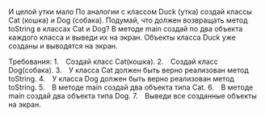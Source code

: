 И целой утки мало
По аналогии с классом Duck (утка) создай классы Cat (кошка) и Dog (собака).
Подумай, что должен возвращать метод toString в классах Cat и Dog?
В методе main создай по два объекта каждого класса и выведи их на экран.
Объекты класса Duck уже созданы и выводятся на экран.


Требования:
1. Создай класс Cat(кошка).
2. Создай класс Dog(собака).
3. У класса Cat должен быть верно реализован метод toString.
4. У класса Dog должен быть верно реализован метод toString.
5. В методе main создай два объекта типа Cat.
6. В методе main создай два объекта типа Dog.
7. Выведи все созданные объекты на экран.